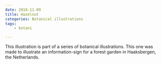 ```yaml
---
date: 2018-11-09
title: Hazelnut
categories: Botanical illustrations
tags:
    - botani

---
```

This illustration is part of a series of botanical illustrations. This one was made to illustrate an information-sign for a forest garden in Haaksbergen, the Netherlands.
